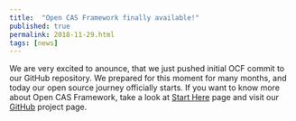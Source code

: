```yaml
---
title:  "Open CAS Framework finally available!"
published: true
permalink: 2018-11-29.html
tags: [news]
---
```


We are very excited to anounce, that we just pushed initial OCF commit
to our GitHub repository. We prepared for this moment for many months,
and today our open source journey officially starts. If you want to know
more about Open CAS Framework, take a look at [Start Here](/index.html)
page and visit our [GitHub](https://github.com/Open-CAS/ocf) project page.
